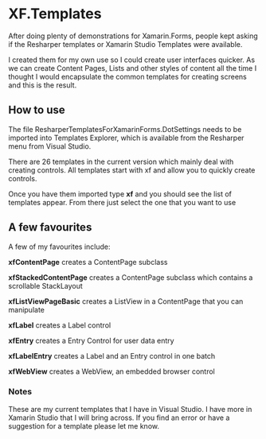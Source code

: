 XF.Templates
===========

After doing plenty of demonstrations for Xamarin.Forms, people kept asking if the Resharper templates or Xamarin Studio Templates were available. 

I created them for my own use so I could create user interfaces quicker. As we can create Content Pages,  Lists and other styles of content all the time I thought I would encapsulate the common templates for creating screens and this is the result.

## How to use ##

The file ResharperTemplatesForXamarinForms.DotSettings needs to be imported into Templates Explorer, which is available from the Resharper menu from Visual Studio. 

There are 26 templates in the current version which mainly deal with creating controls. All templates start with xf and allow you to quickly create controls.

Once you have them imported type **xf** and you should see the list of templates appear. From there just select the one that you want to use

## A few favourites ##

A few of my favourites include:

**xfContentPage** creates a ContentPage subclass

**xfStackedContentPage** creates a ContentPage subclass which contains a scrollable StackLayout

**xfListViewPageBasic** creates a ListView in a ContentPage that you can manipulate

**xfLabel** creates a Label control

**xfEntry** creates a Entry Control for user data entry

**xfLabelEntry** creates a Label and an Entry control in one batch

**xfWebView** creates a WebView, an embedded browser  control

### Notes 

These are my current templates that I have in Visual Studio. I have more in Xamarin Studio that I will bring across. If you find an error or have a suggestion for a template please let me know. 